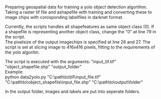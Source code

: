 Preparing geospatial data for training a yolo object detection algortihm. 
Taking a raster tif file and ashapefile with training and converting these to image chips with corosponding labelfiles in darknet format.

Currently, the scripts handles all shapefeatures as same object class (0). If a shapefile is representing another object class, change the "0" at line 79 in the script.  <br />
The pixelsize of the output imagechips is specified at line 26 and 27. The script is set at slicing image to 416x416 pixels, fitting to the requirements of the yolo algoritm. 

The script is executed with the arguments: "input_tif.tif" "object_shapefile.shp" "output_folder"  <br />
Example:  <br />
python data2yolo.py "C:\path\to\tif\input_file.tif" "C:\path\to\object_shapefile\input_file.shp" "C:\path\to\output\folder"

In the output folder, images and labels are put into seperate folders. 
